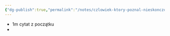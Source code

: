 ```yaml
---
{"dg-publish":true,"permalink":"/notes/czlowiek-ktory-poznal-nieskonczonosc-2016/"}
---
```


- 1m cytat z początku
- 